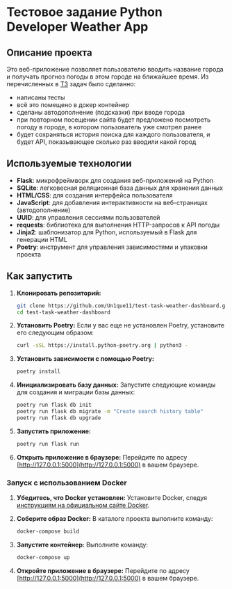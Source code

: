 # Тестовое задание Python Developer Weather App

## Описание проекта

Это веб-приложение позволяет пользователю вводить название города и получать прогноз погоды в этом городе на ближайшее время. Из перечисленных в [ТЗ](https://nubersss.notion.site/Python-Developer-d8c1a8a27f48457ea6cc63624909e1f5) задач было сделанно:

- написаны тесты
- всё это помещено в докер контейнер
- сделаны автодополнение (подсказки) при вводе города
- при повторном посещении сайта будет предложено посмотреть погоду в городе, в котором пользователь уже смотрел ранее
- будет сохраняться история поиска для каждого пользователя, и будет API, показывающее сколько раз вводили какой город

## Используемые технологии

- **Flask**: микрофреймворк для создания веб-приложений на Python
- **SQLite**: легковесная реляционная база данных для хранения данных
- **HTML/CSS**: для создания интерфейса пользователя
- **JavaScript**: для добавления интерактивности на веб-страницах (автодополнение)
- **UUID**: для управления сессиями пользователей
- **requests**: библиотека для выполнения HTTP-запросов к API погоды
- **Jinja2**: шаблонизатор для Python, используемый в Flask для генерации HTML
- **Poetry**: инструмент для управления зависимостями и упаковки проекта

## Как запустить

1. **Клонировать репозиторий:**
    ```sh
    git clone https://github.com/Un1que11/test-task-weather-dashboard.git
    cd test-task-weather-dashboard
    ```

2. **Установить Poetry:**
    Если у вас еще не установлен Poetry, установите его следующим образом:
    ```sh
    curl -sSL https://install.python-poetry.org | python3 -
    ```

3. **Установить зависимости с помощью Poetry:**
    ```sh
    poetry install
    ```

4. **Инициализировать базу данных:**
    Запустите следующие команды для создания и миграции базы данных:
    ```sh
    poetry run flask db init
    poetry run flask db migrate -m "Create search history table"
    poetry run flask db upgrade
    ```

5. **Запустить приложение:**
    ```sh
    poetry run flask run
    ```

6. **Открыть приложение в браузере:**
    Перейдите по адресу [http://127.0.0.1:5000](http://127.0.0.1:5000) в вашем браузере.

### Запуск с использованием Docker

1. **Убедитесь, что Docker установлен:**
    Установите Docker, следуя [инструкциям на официальном сайте Docker](https://docs.docker.com/get-docker/).

2. **Соберите образ Docker:**
    В каталоге проекта выполните команду:
    ```sh
    docker-compose build
    ```

3. **Запустите контейнер:**
    Выполните команду:
    ```sh
    docker-compose up
    ```

4. **Откройте приложение в браузере:**
    Перейдите по адресу [http://127.0.0.1:5000](http://127.0.0.1:5000) в вашем браузере.